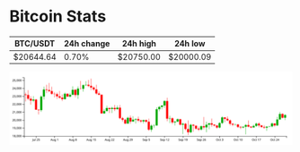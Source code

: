 # Bitcoin Stats

BTC/USDT|24h change|24h high|24h low|
|---|---|---|---|
|$20644.64|0.70%|$20750.00|$20000.09|

<img src="./chart.svg">
